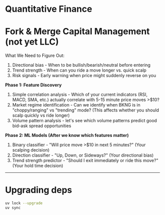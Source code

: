 # Quantitative Finance

# Fork & Merge Capital Management (not yet LLC)

What We Need to Figure Out:

1. Directional bias - When to be bullish/bearish/neutral before entering
1. Trend strength - When can you ride a move longer vs. quick scalp
1. Risk signals - Early warning when price might suddenly reverse on you

**Phase 1: Feature Discovery**

1. Simple correlation analysis - Which of your current indicators (RSI, MACD, SMA, etc.) actually correlate with 5-15 minute price moves >$10?
1. Market regime identification - Can we identify when BKNG is in "choppy/ranging" vs "trending" mode? (This affects whether you should scalp quickly vs ride longer)
1. Volume pattern analysis - let's see which volume patterns predict good bid-ask spread opportunities

**Phase 2: ML Models (After we know which features matter)**

1. Binary classifier - "Will price move >$10 in next 5 minutes?" (Your scalping decision)
1. Direction classifier - "Up, Down, or Sideways?" (Your directional bias)
1. Trend strength predictor - "Should I exit immediately or ride this move?" (Your hold time decision)

---
# Upgrading deps

```bash
uv lock --upgrade
uv sync
```
